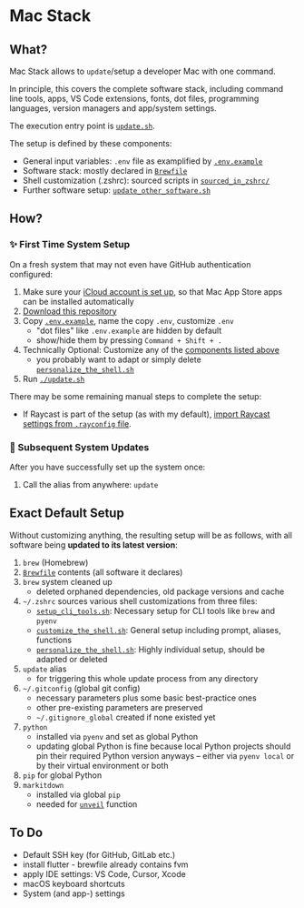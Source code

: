 # Mac Stack

## What?

Mac Stack allows to `update`/setup a developer Mac with one command.

In principle, this covers the complete software stack, including command line tools, apps, VS Code extensions, fonts, dot files, programming languages, version managers and app/system settings.

The execution entry point is [`update.sh`](update.sh).

The setup is defined by these components:
* General input variables: `.env` file as examplified by [`.env.example`](.env.example)
* Software stack: mostly declared in [`Brewfile`](Brewfile)
* Shell customization (.zshrc): sourced scripts in [`sourced_in_zshrc/`](scripts/sourced_in_zshrc)
* Further software setup: [`update_other_software.sh`](scripts/update_other_software.sh)

## How?

### ✨ First Time System Setup

On a fresh system that may not even have GitHub authentication configured:

1. Make sure your [iCloud account is set up](https://support.apple.com/en-us/102314), so that Mac App Store apps can be installed automatically
2. [Download this repository](https://github.com/codeface-io/mac-stack/archive/refs/heads/master.zip)
3. Copy [`.env.example`](.env.example), name the copy `.env`, customize `.env`
   - "dot files" like `.env.example` are hidden by default
   - show/hide them by pressing `Command + Shift + .`
4. Technically Optional: Customize any of the [components listed above](#what)
   - you probably want to adapt or simply delete [`personalize_the_shell.sh`](scripts/sourced_in_zshrc/personalize_the_shell.sh)
5. Run [`./update.sh`](update.sh)

There may be some remaining manual steps to complete the setup:

* If Raycast is part of the setup (as with my default), [import Raycast settings from `.rayconfig` file](raycast/README.md#setup).

### 🧼 Subsequent System Updates

After you have successfully set up the system once:

1. Call the alias from anywhere: `update`

## Exact Default Setup

Without customizing anything, the resulting setup will be as follows, with all software being **updated to its latest version**:

1. `brew` (Homebrew)
2. [`Brewfile`](Brewfile) contents (all software it declares) 
3. `brew` system cleaned up
   - deleted orphaned dependencies, old package versions and cache
4. `~/.zshrc` sources various shell customizations from three files:
   - [`setup_cli_tools.sh`](scripts/sourced_in_zshrc/setup_cli_tools.sh): Necessary setup for CLI tools like `brew` and `pyenv`
   - [`customize_the_shell.sh`](scripts/sourced_in_zshrc/customize_the_shell.sh): General setup including prompt, aliases, functions
   - [`personalize_the_shell.sh`](scripts/sourced_in_zshrc/personalize_the_shell.sh): Highly individual setup, should be adapted or deleted
5. `update` alias
   - for triggering this whole update process from any directory
6. `~/.gitconfig` (global git config)
   - necessary parameters plus some basic best-practice ones
   - other pre-existing parameters are preserved
   - `~/.gitignore_global` created if none existed yet
7. `python`
   - installed via `pyenv` and set as global Python
   - updating global Python is fine because local Python projects should pin their required Python version anyways – either via `pyenv local` or by their virtual environment or both
8. `pip` for global Python
9. `markitdown`
   - installed via global `pip`
   - needed for [`unveil`](scripts/sourced_in_zshrc/customize_the_shell.sh) function

## To Do

* Default SSH key (for GitHub, GitLab etc.)
* install flutter - brewfile already contains fvm
* apply IDE settings: VS Code, Cursor, Xcode
* macOS keyboard shortcuts
* System (and app-) settings